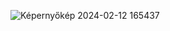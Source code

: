 
![Képernyőkép 2024-02-12 165437](https://github.com/dkornel01/dolgozat_java/assets/115635103/91cb34b0-6bb1-495d-a841-e7143395a15c)

